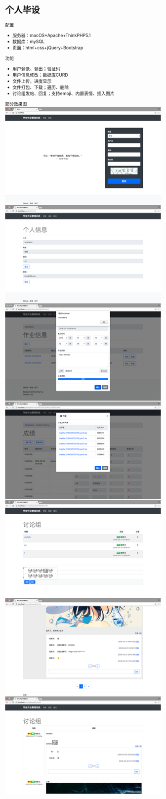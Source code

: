 # 个人毕设

配置
* 服务器：macOS+Apache+ThinkPHP5.1
* 数据库：mySQL
* 页面：html+css+jQuery+Bootstrap

功能
* 用户登录、登出；验证码
* 用户信息修改；数据库CURD
* 文件上传，进度显示
* 文件打包、下载；遍历、删除
* 讨论组发帖、回复；支持emoji、内置表情、插入图片

部分效果图
![p1](./testshots/p1.png)
![p2](./testshots/p2.png)
![p3](./testshots/p3.png)
![p4](./testshots/p4.png)
![p5](./testshots/p5.png)
![p6](./testshots/p6.png)
![p7](./testshots/p7.png)
